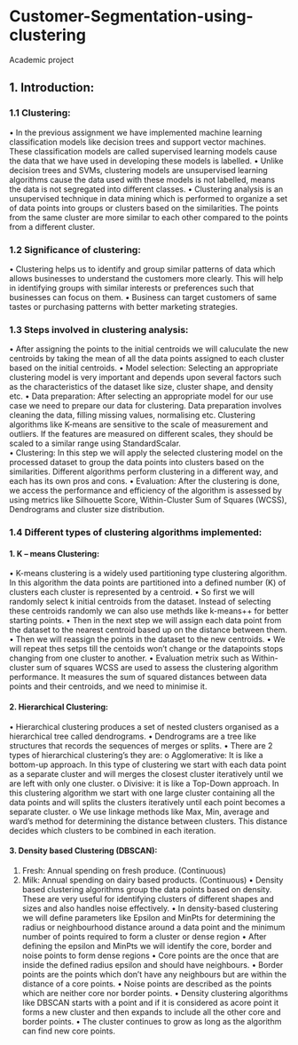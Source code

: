 # Customer-Segmentation-using-clustering
Academic project
## 1.  Introduction: 
### 1.1 Clustering: 
• In the previous assignment we have implemented machine learning classification models like decision 
trees and support vector machines. These classification models are called supervised learning models 
cause the data that we have used in developing these models is labelled. 
• Unlike decision trees and SVMs, clustering models are unsupervised learning algorithms cause the 
data used with these models is not labelled, means the data is not segregated into different classes. 
• Clustering analysis is an unsupervised technique in data mining which is performed to organize a set 
of data points into groups or clusters based on the similarities. The points from the same cluster are 
more similar to each other compared to the points from a different cluster. 
### 1.2 Significance of clustering: 
• Clustering helps us to identify and group similar patterns of data which allows businesses to understand 
the customers more clearly. This will help in identifying groups with similar interests or preferences 
such that businesses can focus on them. 
• Business can target customers of same tastes or purchasing patterns with better marketing strategies. 
### 1.3 Steps involved in clustering analysis: 
• After assigning the points to the initial centroids we will caluculate the new centroids by taking 
the mean of all the data points assigned to each cluster based on the initial centroids. 
• Model selection: Selecting an appropriate clustering model is very important and depends upon 
several factors such as the characteristics of the dataset like size, cluster shape, and density etc. 
• Data preparation: After selecting an appropriate model for our use case we need to prepare our data 
for clustering. Data preparation involves cleaning the data, filling missing values, normalising etc. 
Clustering algorithms like K-means are sensitive to the scale of measurement and outliers. If the 
features are measured on different scales, they should be scaled to a similar range using StandardScalar.  
• Clustering: In this step we will apply the selected clustering model on the processed dataset to group 
the data points into clusters based on the similarities. Different algorithms perform clustering in a 
different way, and each has its own pros and cons. 
• Evaluation: After the clustering is done, we access the performance and efficiency of the algorithm is 
assessed by using metrics like Silhouette Score, Within-Cluster Sum of Squares (WCSS), 
Dendrograms and cluster size distribution. 
### 1.4 Different types of clustering algorithms implemented: 
#### 1. K – means Clustering: 
• K-means clustering is a widely used partitioning type clustering algorithm. In this algorithm 
the data points are partitioned into a defined number (K) of clusters each cluster is represented 
by a centroid. 
• So first we will randomly select k initial centroids from the dataset. Instead of selecting these 
centroids randomly we can also use methds like k-means++ for better starting points. 
• Then in the next step we will assign each data point from the dataset to the nearest centroid 
based up on the distance between them. 
• Then we will reassign the points in the dataset to the new centroids. 
• We will repeat thes setps till the centoids won’t change or the datapoints stops changing from 
one cluster to another. 
• Evaluation metrix such as Within-cluster sum of squares WCSS are used to assess the clustering 
algorithm performance. It measures the sum of squared distances between data points and their 
centroids, and we need to minimise it. 
#### 2. Hierarchical Clustering: 
• Hierarchical clustering produces a set of nested clusters organised as a hierarchical tree called 
dendrograms. 
• Dendrograms are a tree like structures that records the sequences of merges or splits. 
• There are 2 types of hierarchical clustering’s they are: 
o Agglomerative: It is like a bottom-up approach. In this type of clustering we start with 
each data point as a separate cluster and will merges the closest cluster iteratively until 
we are left with only one cluster. 
o Divisive: it is like a Top-Down approach. In this clustering algorithm we start with one 
large cluster containing all the data points and will splits the clusters iteratively until 
each point becomes a separate cluster. 
o We use  linkage methods like Max, Min, average and ward’s method for determining 
the distance between clusters. This distance decides which clusters to be combined in 
each iteration. 
#### 3. Density based Clustering (DBSCAN): 
1. Fresh: Annual spending on fresh produce. (Continuous) 
2. Milk: Annual spending on dairy based products. (Continuous) 
• Density based clustering algorithms group the data points based on density. These are very 
useful for identifying clusters of different shapes and sizes and also handles noise effectively. 
• In density-based clustering we will define parameters like Epsilon and MinPts for determining 
the radius or neighbourhood distance around a data point and the minimum number of points 
required to form a cluster or dense region 
• After defining the epsilon and MinPts we will identify the core, border and noise points to form 
dense regions 
• Core points are the once that are inside the defined radius epsilon and should have neighbours. 
• Border points are the points which don’t have any neighbours but are within the distance of a 
core points. 
• Noise points are described as the points which are neither core nor border points. 
• Density clustering algorithms like DBSCAN starts with a point and if it is considered as acore 
point it forms a new cluster and then expands to include all the other core and border points. 
• The cluster continues to grow as long as the algorithm can find new core points.
